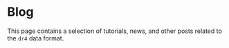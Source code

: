 # Blog

This page contains a selection of tutorials, news, and other posts related to the `dr4` data format.

<Posts />
